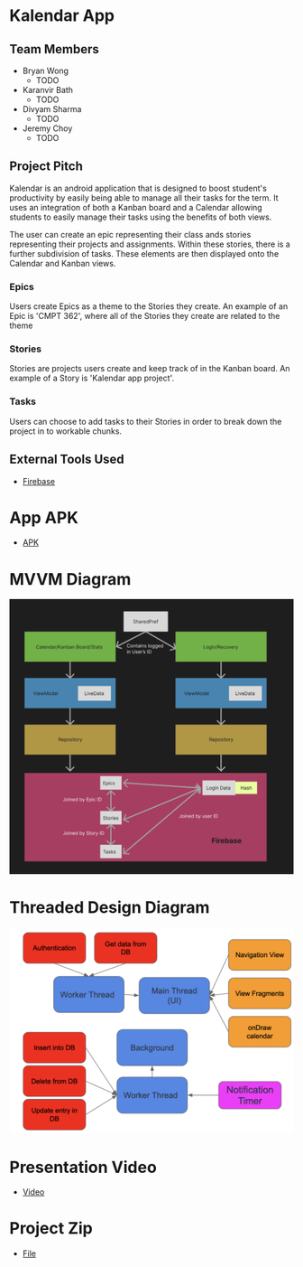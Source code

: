 # Kalendar App

## Team Members
* Bryan Wong
    * TODO
* Karanvir Bath
    * TODO
* Divyam Sharma
    * TODO
* Jeremy Choy
    * TODO


## Project Pitch

Kalendar is an android application that is designed to boost student's productivity by easily being able to manage all their tasks for the term. It uses an integration of both a Kanban board and a Calendar allowing students to easily manage their tasks using the benefits of both views.

The user can create an epic representing their class ands stories representing their projects and assignments. Within these stories, there is a further subdivision of tasks. These elements are then displayed onto the Calendar and Kanban views. 

### Epics
Users create Epics as a theme to the Stories they create. An example of an Epic is 'CMPT 362', where all of the Stories they create are related to the theme

### Stories
Stories are projects users create and keep track of in the Kanban board. An example of a Story is 'Kalendar app project'.

### Tasks
Users can choose to add tasks to their Stories in order to break down the project in to workable chunks. 

## External Tools Used
* [Firebase](https://firebase.google.com/)

# App APK
* [APK](TODO)

# MVVM Diagram
![MVVN Diagram](resources/MVVN_Diagram.png)

# Threaded Design Diagram
![Threaded Design Diagram](resources/Threaded_Design_Diagram.png)

# Presentation Video
* [Video](TODO)

# Project Zip
* [File](TODO)

